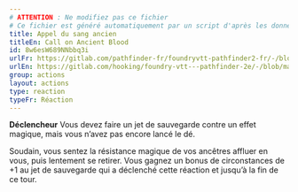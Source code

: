 ```yaml
---
# ATTENTION : Ne modifiez pas ce fichier
# Ce fichier est généré automatiquement par un script d'après les données du module Foundry VTT officiel et de sa traduction
title: Appel du sang ancien
titleEn: Call on Ancient Blood
id: 8w6esW689NNbbq3i
urlFr: https://gitlab.com/pathfinder-fr/foundryvtt-pathfinder2-fr/-/blob/master/data/actions/8w6esW689NNbbq3i.htm
urlEn: https://gitlab.com/hooking/foundry-vtt---pathfinder-2e/-/blob/master/packs/data/actions.db/call-on-ancient-blood.json
group: actions
layout: actions
type: reaction
typeFr: Réaction
---
```

**Déclencheur** Vous devez faire un jet de sauvegarde contre un effet magique, mais vous n’avez pas encore lancé le dé.

Soudain, vous sentez la résistance magique de vos ancêtres affluer en vous, puis lentement se retirer. Vous gagnez un bonus de circonstances de +1 au jet de sauvegarde qui a déclenché cette réaction et jusqu’à la fin de ce tour.


